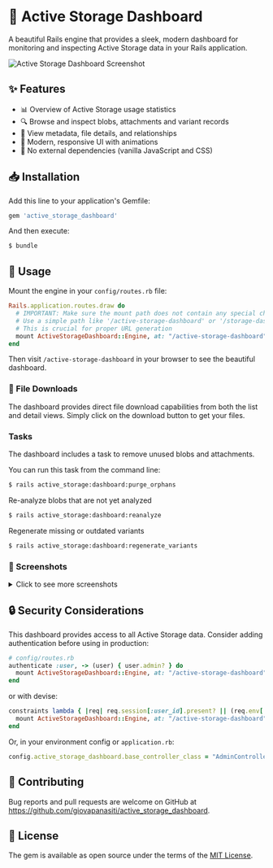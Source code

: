 # 🚀 Active Storage Dashboard

A beautiful Rails engine that provides a sleek, modern dashboard for monitoring and inspecting Active Storage data in your Rails application.

![Active Storage Dashboard Screenshot](https://github.com/giovapanasiti/active_storage_dashboard/blob/main/screenshots/dashboard.png)


## ✨ Features

- 📊 Overview of Active Storage usage statistics
- 🔍 Browse and inspect blobs, attachments and variant records
- 📝 View metadata, file details, and relationships
- 🎨 Modern, responsive UI with animations
- 🚫 No external dependencies (vanilla JavaScript and CSS)

## 📥 Installation

Add this line to your application's Gemfile:

```ruby
gem 'active_storage_dashboard'
```

And then execute:

```bash
$ bundle
```

## 🔧 Usage

Mount the engine in your `config/routes.rb` file:

```ruby
Rails.application.routes.draw do
  # IMPORTANT: Make sure the mount path does not contain any special characters
  # Use a simple path like '/active-storage-dashboard' or '/storage-dashboard'
  # This is crucial for proper URL generation
  mount ActiveStorageDashboard::Engine, at: "/active-storage-dashboard"
end
```

Then visit `/active-storage-dashboard` in your browser to see the beautiful dashboard.

### 📁 File Downloads

The dashboard provides direct file download capabilities from both the list and detail views. Simply click on the download button to get your files.

### Tasks

The dashboard includes a task to remove unused blobs and attachments. 

You can run this task from the command line:

```bash
$ rails active_storage:dashboard:purge_orphans
```
Re-analyze blobs that are not yet analyzed
```bash
$ rails active_storage:dashboard:reanalyze
```

Regenerate missing or outdated variants
```bash
$ rails active_storage:dashboard:regenerate_variants
```



### 📸 Screenshots

<details>
  <summary>Click to see more screenshots</summary>

  #### Dashboard Overview
  ![Dashboard Overview](https://github.com/giovapanasiti/active_storage_dashboard/blob/main/screenshots/dashboard.png)

  #### Blob Details
  ![Blob Details](https://github.com/giovapanasiti/active_storage_dashboard/blob/main/screenshots/blob-details.png)

  #### Files Gallery
  ![Files Gallery](https://github.com/giovapanasiti/active_storage_dashboard/blob/main/screenshots/files-gallery.png)

</details>

## 🔒 Security Considerations

This dashboard provides access to all Active Storage data. Consider adding authentication before using in production:

```ruby
# config/routes.rb
authenticate :user, -> (user) { user.admin? } do
  mount ActiveStorageDashboard::Engine, at: "/active-storage-dashboard"
end
```

or with devise:

```ruby
constraints lambda { |req| req.session[:user_id].present? || (req.env['warden'] && req.env['warden'].user(:user)) } do
  mount ActiveStorageDashboard::Engine, at: "/active-storage-dashboard"
end
```

Or, in your environment config or `application.rb`:
```ruby
config.active_storage_dashboard.base_controller_class = "AdminController"
```


## 🤝 Contributing

Bug reports and pull requests are welcome on GitHub at https://github.com/giovapanasiti/active_storage_dashboard.

## 📝 License

The gem is available as open source under the terms of the [MIT License](https://opensource.org/licenses/MIT).

